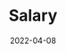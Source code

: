 ---
# ===== Title, summary, and position in the left sidebar =====
linktitle: 
summary: Salary is a fixed amount of money or compensation paid to an employee by an employer in return for work performed.
weight: 400
# =========================================================

# ========== Basic metadata ==========
title: Salary
date: 2022-04-08
draft: false
# page type
authors: ["admin"]
tags: ["Jobs", "Salary"]
categories: ["Jobs"]
toc: true # Show table of contents
# ====================================

# ========== Advanced metadata ========== 
profile: false  # Show author profile?
reading_time: true # Show estimated reading time?
share: true  # Show social sharing links?
featured: true
comments: true  # Show comments?
disable_comment: false
commentable: true  # Allow visitors to comment? Supported by the Page, Post, and Book content types.
editable: false  # Allow visitors to edit the page? Supported by the Page, Post, and Book content types.

# Optional header image (relative to `assets/media/` folder).
header:
  caption: ""
  image: ""
---